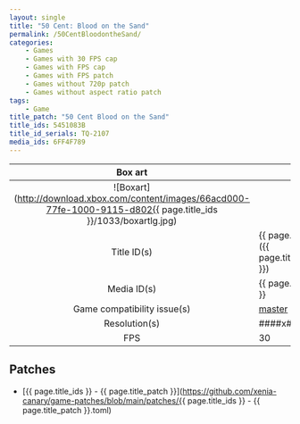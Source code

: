 ```yaml
---
layout: single
title: "50 Cent: Blood on the Sand"
permalink: /50CentBloodontheSand/
categories:
    - Games
    - Games with 30 FPS cap
    - Games with FPS cap
    - Games with FPS patch
    - Games without 720p patch
    - Games without aspect ratio patch
tags:
    - Game
title_patch: "50 Cent Blood on the Sand"
title_ids: 5451083B
title_id_serials: TQ-2107
media_ids: 6FF4F789
---
```


| Box art                     |                                                                                   |
| :-----:                     | :-                                                                                |
| ![Boxart](http://download.xbox.com/content/images/66acd000-77fe-1000-9115-d802{{ page.title_ids }}/1033/boxartlg.jpg) |
| Title ID(s)                 | {{ page.title_ids }} ({{ page.title_id_serials }})                                |
| Media ID(s)                 | {{ page.media_ids }}                                                              |
| Game compatibility issue(s) | [master](https://github.com/xenia-project/game-compatibility/issues/222)          |
| Resolution(s)               | ####x###                                                                          |
| FPS                         | 30                                                                                |

## Patches
* [{{ page.title_ids }} - {{ page.title_patch }}](https://github.com/xenia-canary/game-patches/blob/main/patches/{{ page.title_ids }} - {{ page.title_patch }}.toml)
